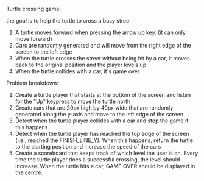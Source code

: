 Turtle crossing game:

the goal is to help the turtle to cross a busy stree.

1. A turtle moves forward when pressing the arrow up key. (it can only move forward)
2. Cars are randomly generated and will move from the right edge of the screen to the left edge
3. When the turtle crosses the street without being hit by a car, it moves back to the original position and the player levels up
4. When the turtle collides with a car, it`s game over

Problem breakdown:

1. Create a turtle player that starts at the bottom of the screen and listen for the "Up" keypress to move the turtle north
2. Create cars that are 20px high by 40px wide that are randomly generated along the y-axis and move to the left edge of the screen
3. Detect when the turtle player collides with a car and stop the game if this happens.
4. Detect when the turtle player has reached the top edge of the screen (i.e., reached the FINISH_LINE_Y). When this happens, return the turtle to the starting position and increase the speed of the cars
5. Create a scoreboard that keeps track of which level the user is on. Every time the turtle player does a successful crossing, the level should increase. When the turtle hits a car, GAME OVER should be displayed in the centre.